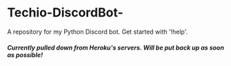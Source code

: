 # Techio-DiscordBot-
A repository for my Python Discord bot. Get started with '!help'.

##### Currently pulled down from Heroku's servers. Will be put back up as soon as possible!

